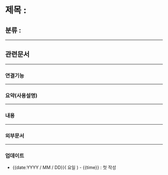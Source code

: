 # 제목 :

## 분류 : 

---
## 관련문서

----
### 연결기능

----
### 요약(사용설명)

---
### 내용

----
### 외부문서

----
### 업데이트
-  {{date:YYYY / MM / DD}}( 요일 ) - {{time}} : 첫 작성








